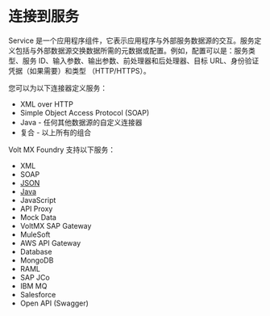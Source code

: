 # 连接到服务
Service 是一个应用程序组件，它表示应用程序与外部服务数据源的交互。服务定义包括与外部数据源交换数据所需的元数据或配置。例如，配置可以是：服务类型、服务 ID、输入参数、输出参数、前处理器和后处理器、目标 URL、身份验证凭据（如果需要）和类型 （HTTP/HTTPS）。

您可以为以下连接器定义服务：
* XML over HTTP
* Simple Object Access Protocol (SOAP)
* Java - 任何其他数据源的自定义连接器
* 复合 - 以上所有的组合

Volt MX Foundry 支持以下服务：
* XML
* SOAP
* [JSON](./ServiceJSON.md)
* [Java](./ServiceJava.md)
* JavaScript
* API Proxy
* Mock Data
* VoltMX SAP Gateway
* MuleSoft
* AWS API Gateway
* Database
* MongoDB
* RAML
* SAP JCo
* IBM MQ
* Salesforce
* Open API (Swagger)